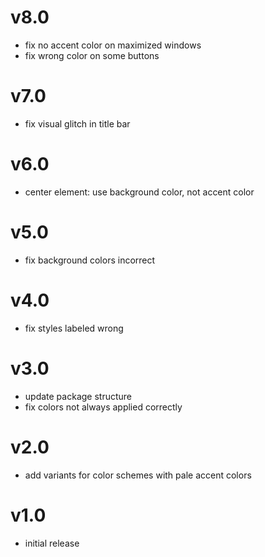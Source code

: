 # v8.0

- fix no accent color on maximized windows
- fix wrong color on some buttons

# v7.0

- fix visual glitch in title bar

# v6.0

- center element: use background color, not accent color

# v5.0

- fix background colors incorrect

# v4.0

- fix styles labeled wrong

# v3.0

- update package structure
- fix colors not always applied correctly

# v2.0

-  add variants for color schemes with pale accent colors

# v1.0

- initial release
